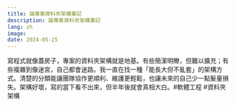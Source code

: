 ```yaml
---
title: 論專案資料夾架構筆記
description: 論專案資料夾架構筆記
lang: zh
image: 
date: 2024-05-25
---
```


寫程式就像蓋房子，專案的資料夾架構就是地基。有些簡潔明瞭，但難以擴充；有些複雜到像迷宮，自己都會迷路。我一直在找一種「能長大但不亂套」的架構方式。清楚的分類能讓團隊協作更順利、維護更輕鬆，也讓未來的自己少一點髮量損失。架構好壞，寫的當下看不出來，但半年後就會真相大白。#軟體工程 #資料夾架構